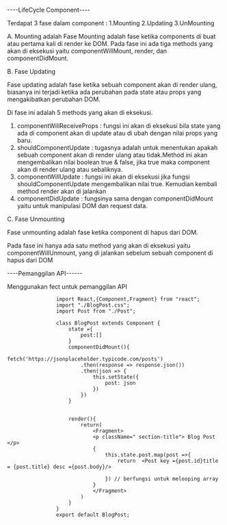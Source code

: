 ----LifeCycle Component----

Terdapat 3 fase dalam component :
1.Mounting
2.Updating
3.UnMounting 


A. Mounting adalah Fase Mounting adalah fase ketika components di buat atau pertama kali di render ke DOM. 
Pada fase ini ada tiga methods yang akan di eksekusi yaitu componentWillMount, render, dan componentDidMount.


B. Fase Updating

Fase updating adalah fase ketika sebuah component akan di render ulang, biasanya ini terjadi ketika ada 
perubahan pada state atau props yang mengakibatkan perubahan DOM.

Di fase ini adalah 5 methods yang akan di eksekusi.

   1. componentWillReceiveProps : fungsi ini akan di eksekusi bila state yang ada di component akan di 
    update atau di ubah dengan nilai props yang baru.
   2.  shouldComponentUpdate : tugasnya adalah untuk menentukan apakah sebuah component akan di render 
    ulang atau tidak.Method ini akan mengembalikan nilai boolean true & false, jika true maka component akan di render ulang atau sebaliknya.
   3.  componentWillUpdate : fungsi ini akan di eksekusi jika fungsi shouldComponentUpdate mengembalikan nilai true.
    Kemudian kembali method render akan di jalankan
   4. componentDidUpdate : fungsinya sama dengan componentDidMount yaitu untuk manipulasi DOM dan request data.

C. Fase Unmounting

Fase unmounting adalah fase ketika component di hapus dari DOM.

Pada fase ini hanya ada satu method yang akan di eksekusi yaitu componentWillUnmount, yang di jalankan sebelum sebuah component di hapus dari DOM







----Pemanggilan API------

Menggunakan fect untuk pemanggilan API 



                    import React,{Component,Fragment} from "react";
                    import "./BlogPost.css";
                    import Post from "./Post";

                    class BlogPost extends Component {
                        state ={
                            post:[]
                        }
                        componentDidMount(){
                            fetch('https://jsonplaceholder.typicode.com/posts')
                            .then(response => response.json())
                            .then(json => {
                                this.setState({
                                    post: json
                                })
                            })
                        }


                        render(){
                            return(
                                <Fragment>
                                <p className=" section-title"> Blog Post  </p>
                                {
                                    this.state.post.map(post =>{
                                        return  <Post key ={post.id}title = {post.title} desc ={post.body}/>

                                    }) // berfungsi untuk melooping array 
                                }
                                </Fragment>
                            )
                        }
                    }
                    export default BlogPost;





